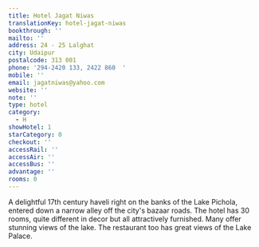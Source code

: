 ```yaml
---
title: Hotel Jagat Niwas
translationKey: hotel-jagat-niwas
bookthrough: ''
mailto: ''
address: 24 - 25 Lalghat
city: Udaipur
postalcode: 313 001
phone: '294-2420 133, 2422 860  '
mobile: ''
email: jagatniwas@yahoo.com
website: ''
note: ''
type: hotel
category:
  - H
showHotel: 1
starCategory: 0
checkout: ''
accessRail: ''
accessAir: ''
accessBus: ''
advantage: ''
rooms: 0
---
```

A delightful 17th century haveli right on the banks of the Lake Pichola, entered down a narrow alley off the city's bazaar roads. The hotel has 30 rooms, quite different in decor but all attractively furnished. Many offer stunning views of the lake. The restaurant too has great views of the Lake Palace.